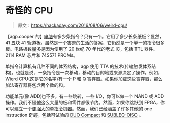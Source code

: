 # 奇怪的 CPU

> 原文：<https://hackaday.com/2016/08/06/weird-cpu/>

【agp.cooper 的】[电脑](https://hackaday.io/project/12879-weird-cpu)有多少条指令？只有一个。它用了多少长条纸板？显然， ~~41~~ 五块 41 轨道板。虽然是一个害羞的生活的答案，它仍然是一个单一的指令很多板。电路板数量多是因为使用了 20 世纪 70 年代的老式 IC，包括 TTL 器件、2114 RAM 芯片和 74S571 PROMs。

单指令计算机有几种不同的体系结构，agp 使用 TTA 的技术(传输触发体系结构)。也就是说，一条指令是一次移动，移动的目的地或来源决定了操作。例如，Wierd CPU(这是它的名字)有一个 P 和 Q 寄存器。如果你加载这些寄存器，那么加法寄存器将包含两个数的和。

功能单元(像 ADD)也不多。有一些跳转，一些 I/O，你可以做一个 NAND 或 ADD 操作。我们不怪他这么大量的板和零件都很节约。然而，如果你跳跃到 FPGA，你可以建立一个[更强大的单指令机器](http://www.drdobbs.com/embedded-systems/the-one-instruction-wonder/221800122)。然而，我们已经涵盖了许多其他的 one instruction 奇迹，包括可试验的 [DUO Compact](https://hackaday.com/2012/09/05/mess-of-wires-is-actually-a-one-instruction-computer/) 和 [SUBLEQ-OISC](https://hackaday.com/2011/07/27/building-a-one-instruction-computer/) 。